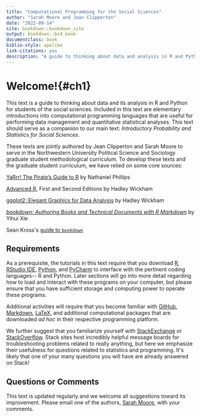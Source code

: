 ```yaml
---
title: "Computational Programming for the Social Sciences"
author: "Sarah Moore and Jean Clipperton"
date: "2022-09-14"
site: bookdown::bookdown_site
output: bookdown::bs4_book
documentclass: book
biblio-style: apalike
link-citations: yes
description: "A guide to thinking about data and analysis in R and Python for students of the social sciences."
---
```


# Welcome!{#ch1}

This text is a guide to thinking about data and its analysis in R and Python for students of the social sciences. Included in this text are elementary introductions into computational programming languages that are useful for performing data management and quantitative statistical analyses. This text should serve as a companion to our main text: *Introductory Probability and Statistics for Social Sciences*.

These texts are jointly authored by Jean Clipperton and Sarah Moore to serve in the Northwestern University Political Science and Sociology graduate student methodological curriculum. To develop these texts and the graduate student curriculum, we have relied on some core sources:

[YaRrr! The Pirate’s Guide to R](https://bookdown.org/ndphillips/YaRrr/projects-in-rstudio.html) by Nathaniel Phillips 

[Advanced R](http://adv-r.had.co.nz/Introduction.html), First and Second Editions by Hadley Wickham 

[ggplot2: Elegant Graphics for Data Analysis](https://ggplot2-book.org/index.html) by Hadley Wickham 

[*bookdown: Authoring Books and Technical Documents with R Markdown*](https://bookdown.org/yihui/bookdown/) by Yihui Xie

Sean Kross's [guide to `bookdown`](https://seankross.com/2016/11/17/How-to-Start-a-Bookdown-Book.html)



## Requirements

As a prerequisite, the tutorials in this text require that you download [R](https://cran.r-project.org/), [RStudio IDE](https://www.rstudio.com/), [Python](https://www.python.org/downloads/), and [PyCharm](https://www.jetbrains.com/pycharm/) to interface with the pertinent coding languages-- R and Python. Later sections will go into more detail regarding how to load and interact with these programs on your computer, but please ensure that you have sufficient storage and computing power to operate these programs.

Additional activities will require that you become familiar with [GitHub](https://github.com/), [Markdown](https://www.markdownguide.org/), [LaTeX](https://www.latex-project.org/), and additional computational packages that are downloaded *ad hoc* in their respective programming platform.

We further suggest that you familiarize yourself with [StackExchange](https://stackexchange.com/) or [StackOverflow](https://stackoverflow.com/). Stack sites host incredibly helpful message boards for troubleshooting problems related to really anything, but here we emphasize their usefulness for questions related to statistics and programming. It's likely that one of your many questions you will have are already answered on Stack!

## Questions or Comments

This text is updated regularly and we welcome all suggestions toward its improvement. Please email one of the authors, [Sarah Moore](mailto:sarahmoore2022@u.northwestern.edu), with your comments.

